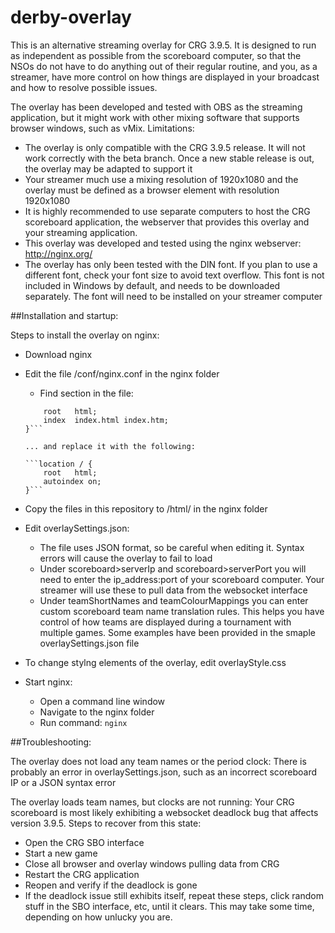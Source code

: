 # derby-overlay

This is an alternative streaming overlay for CRG 3.9.5. It is designed to run as independent as possible from the scoreboard computer, so that the NSOs do not have to do anything out of their regular routine, and you, as a streamer, have more control on how things are displayed in your broadcast and how to resolve possible issues.

The overlay has been developed and tested with OBS as the streaming application, but it might work with other mixing software that supports browser windows, such as vMix. Limitations:
* The overlay is only compatible with the CRG 3.9.5 release. It will not work correctly with the beta branch. Once a new stable release is out, the overlay may be adapted to support it
* Your streamer much use a mixing resolution of 1920x1080 and the overlay must be defined as a browser element with resolution 1920x1080
* It is highly recommended to use separate computers to host the CRG scoreboard application, the webserver that provides this overlay and your streaming application.
* This overlay was developed and tested using the nginx webserver: http://nginx.org/
* The overlay has only been tested with the DIN font. If you plan to use a different font, check your font size to avoid text overflow. This font is not included in Windows by default, and needs to be downloaded separately. The font will need to be installed on your streamer computer


##Installation and startup:

Steps to install the overlay on nginx:
* Download nginx
* Edit the file /conf/nginx.conf in the nginx folder
  * Find section in the file:
  ```location / {
      root   html;
      index  index.html index.htm;
  }```

  ... and replace it with the following:

  ```location / {
      root   html;
      autoindex on;
  }```

* Copy the files in this repository to /html/ in the nginx folder
* Edit overlaySettings.json:
  * The file uses JSON format, so be careful when editing it. Syntax errors will cause the overlay to fail to load
  * Under scoreboard>serverIp and scoreboard>serverPort you will need to enter the ip_address:port of your scoreboard computer. Your streamer will use these to pull data from the websocket interface
  * Under teamShortNames and teamColourMappings you can enter custom scoreboard team name translation rules. This helps you have control of how teams are displayed during a tournament with multiple games. Some examples have been provided in the smaple overlaySettings.json file

* To change stylng elements of the overlay, edit overlayStyle.css

* Start nginx:
  * Open a command line window
  * Navigate to the nginx folder
  * Run command:
      `nginx`

##Troubleshooting:

The overlay does not load any team names or the period clock:
There is probably an error in overlaySettings.json, such as an incorrect scoreboard IP or a JSON syntax error

The overlay loads team names, but clocks are not running:
Your CRG scoreboard is most likely exhibiting a websocket deadlock bug that affects version 3.9.5. Steps to recover from this state:
* Open the CRG SBO interface
* Start a new game
* Close all browser and overlay windows pulling data from CRG
* Restart the CRG application
* Reopen and verify if the deadlock is gone
* If the deadlock issue still exhibits itself, repeat these steps, click random stuff in the SBO interface, etc, until it clears. This may take some time, depending on how unlucky you are.
